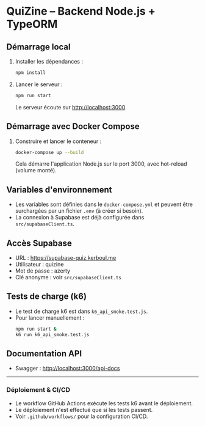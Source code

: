 # QuiZine – Backend Node.js + TypeORM

## Démarrage local

1. Installer les dépendances :
   ```bash
   npm install
   ```
2. Lancer le serveur :
   ```bash
   npm run start
   ```
   Le serveur écoute sur [http://localhost:3000](http://localhost:3000)

## Démarrage avec Docker Compose

1. Construire et lancer le conteneur :
   ```bash
   docker-compose up --build
   ```
   Cela démarre l'application Node.js sur le port 3000, avec hot-reload (volume monté).

## Variables d'environnement

- Les variables sont définies dans le `docker-compose.yml` et peuvent être surchargées par un fichier `.env` (à créer si besoin).
- La connexion à Supabase est déjà configurée dans `src/supabaseClient.ts`.

## Accès Supabase

- URL : https://supabase-quiz.kerboul.me
- Utilisateur : quizine
- Mot de passe : azerty
- Clé anonyme : voir `src/supabaseClient.ts`

## Tests de charge (k6)

- Le test de charge k6 est dans `k6_api_smoke.test.js`.
- Pour lancer manuellement :
  ```bash
  npm run start &
  k6 run k6_api_smoke.test.js
  ```

## Documentation API

- Swagger : [http://localhost:3000/api-docs](http://localhost:3000/api-docs)

---

### Déploiement & CI/CD

- Le workflow GitHub Actions exécute les tests k6 avant le déploiement.
- Le déploiement n'est effectué que si les tests passent.
- Voir `.github/workflows/` pour la configuration CI/CD.

